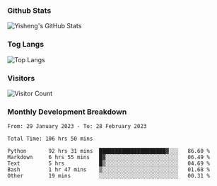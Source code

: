 ### Github Stats
![Yisheng's GitHub Stats](https://github-readme-stats-9qabuvhk1-gongyisheng.vercel.app/api?username=gongyisheng&count_private=true&show_icons=true)
### Tog Langs
![Top Langs](https://github-readme-stats-9qabuvhk1-gongyisheng.vercel.app/api/top-langs/?username=gongyisheng&layout=compact)
### Visitors
![Visitor Count](https://profile-counter.glitch.me/gongyisheng/count.svg)
### Monthly Development Breakdown
<!--START_SECTION:waka-->

```text
From: 29 January 2023 - To: 28 February 2023

Total Time: 106 hrs 50 mins

Python       92 hrs 31 mins  █████████████████████▓░░░   86.60 %
Markdown     6 hrs 55 mins   █▓░░░░░░░░░░░░░░░░░░░░░░░   06.49 %
Text         5 hrs           █▒░░░░░░░░░░░░░░░░░░░░░░░   04.69 %
Bash         1 hr 47 mins    ▒░░░░░░░░░░░░░░░░░░░░░░░░   01.68 %
Other        19 mins         ░░░░░░░░░░░░░░░░░░░░░░░░░   00.31 %
```

<!--END_SECTION:waka-->
